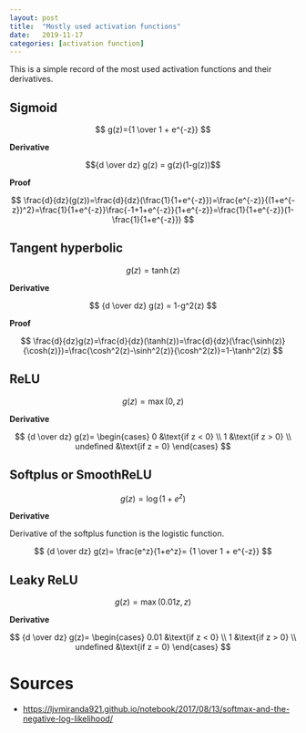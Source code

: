 ```yaml
---
layout: post
title:  "Mostly used activation functions"
date:   2019-11-17
categories: [activation function]
---
```

This is a simple record of the most used activation functions and their derivatives.

## Sigmoid

$$
g(z)={1 \over 1 + e^{-z}}
$$

**Derivative**

$${d \over dz} g(z) = g(z)(1-g(z))$$

**Proof**

$$
\frac{d}{dz}(g(z))=\frac{d}{dz}(\frac{1}{1+e^{-z}})=\frac{e^{-z}}{(1+e^{-z})^2}=\frac{1}{1+e^{-z}}\frac{-1+1+e^{-z}}{1+e^{-z}}=\frac{1}{1+e^{-z}}(1-\frac{1}{1+e^{-z}})
$$

## Tangent hyperbolic

$$
g(z)=\tanh(z)
$$

**Derivative**

$$
{d \over dz} g(z) = 1-g^2(z)
$$

**Proof**

$$
\frac{d}{dz}g(z)=\frac{d}{dz}(\tanh(z))=\frac{d}{dz}(\frac{\sinh(z)}{\cosh(z)})=\frac{\cosh^2(z)-\sinh^2(z)}{\cosh^2(z)}=1-\tanh^2(z)
$$

## ReLU

$$
g(z)=\max(0,z)
$$

**Derivative**

$$
{d \over dz} g(z)=
\begin{cases}
    0   &\text{if z < 0} \\
    1   &\text{if z > 0} \\
    undefined   &\text{if z = 0}
\end{cases}
$$

## Softplus or SmoothReLU

$$
g(z) = \log(1 + e^z)
$$

**Derivative**

Derivative of the softplus function is the logistic function.

$$
{d \over dz} g(z)=
\frac{e^z}{1+e^z}=
{1 \over 1 + e^{-z}}
$$

## Leaky ReLU

$$
g(z)=\max(0.01z,z)
$$

**Derivative**

$$
{d \over dz} g(z)=
\begin{cases}
    0.01   &\text{if z < 0} \\
    1   &\text{if z > 0} \\
    undefined   &\text{if z = 0}
\end{cases}
$$

# Sources
* https://ljvmiranda921.github.io/notebook/2017/08/13/softmax-and-the-negative-log-likelihood/